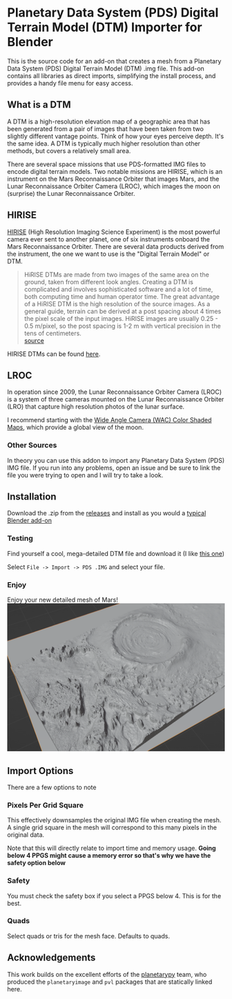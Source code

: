 # Planetary Data System (PDS) Digital Terrain Model (DTM) Importer for Blender

This is the source code for an add-on that creates a mesh from a Planetary Data System (PDS) Digital Terrain Model (DTM) .img file. This add-on contains all libraries as direct imports, simplifying the install process, and provides a handy file menu for easy access.

## What is a DTM
A DTM is a high-resolution elevation map of a geographic area that has been generated from a pair of images that have been taken from two slightly different vantage points. Think of how your eyes perceive depth. It's the same idea. A DTM is typically much higher resolution than other methods, but covers a relatively small area. 

There are several space missions that use PDS-formatted IMG files to encode digital terrain models. Two notable missions are HIRISE, which is an instrument on the Mars Reconnaissance Orbiter that images Mars, and the Lunar Reconnaissance Orbiter Camera (LROC), which images the moon on (surprise) the Lunar Reconnaissance Orbiter.

## HIRISE
[HIRISE](https://www.uahirise.org/) (High Resolution Imaging Science Experiment) is the most powerful camera ever sent to another planet, one of six instruments onboard the Mars Reconnaissance Orbiter. There are several data products derived from the instrument, the one we want to use is the "Digital Terrain Model" or DTM.

> HiRISE DTMs are made from two images of the same area on the ground, taken from different look angles. Creating a DTM is complicated and involves sophisticated software and a lot of time, both computing time and human operator time.  The great advantage of a HiRISE DTM is the high resolution of the source images. As a general guide, terrain can be derived at a post spacing about 4 times the pixel scale of the input images. HiRISE images are usually 0.25 - 0.5 m/pixel, so the post spacing is 1-2 m with vertical precision in the tens of centimeters.  
[source](https://www.uahirise.org/dtm/about.php)

HIRISE DTMs can be found [here](https://www.uahirise.org/dtm/).

## LROC
In operation since 2009, the Lunar Reconnaissance Orbiter Camera (LROC) is a system of three cameras mounted on the Lunar Reconnaissance Orbiter (LRO) that capture high resolution photos of the lunar surface.

I recommend starting with the [Wide Angle Camera (WAC) Color Shaded Maps](https://wms.lroc.asu.edu/lroc/view_rdr/WAC_CSHADE), which provide a global view of the moon.

### Other Sources

In theory you can use this addon to import any Planetary Data System (PDS) IMG file. If you run into any problems, open an issue and be sure to link the file you were trying to open and I will try to take a look.

## Installation
Download the .zip from the [releases](https://github.com/dcellucci/hirise-blender/releases/) and install as you would a [typical Blender add-on](https://docs.blender.org/manual/en/latest/editors/preferences/addons.html#installing-add-ons)

### Testing
Find yourself a cool, mega-detailed DTM file and download it (I like [this one](https://www.uahirise.org/dtm/PSP_001981_1825))

Select `File -> Import -> PDS .IMG` and select your file. 

### Enjoy

Enjoy your new detailed mesh of Mars!
![Success](media/hirise_success.png)

## Import Options
There are a few options to note

### Pixels Per Grid Square
This effectively downsamples the original IMG file when creating the mesh. A single grid square in the mesh will correspond to this many pixels in the original data.

Note that this will directly relate to import time and memory usage. **Going below 4 PPGS might cause a memory error so that's why we have the safety option below**

### Safety
You must check the safety box if you select a PPGS below 4. This is for the best. 

### Quads
Select quads or tris for the mesh face. Defaults to quads.

## Acknowledgements
This work builds on the excellent efforts of the [planetarypy](https://github.com/planetarypy) team, who produced the `planetaryimage` and `pvl` packages that are statically linked here.